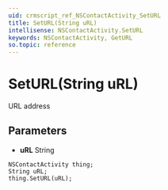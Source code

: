 ```yaml
---
uid: crmscript_ref_NSContactActivity_SetURL
title: SetURL(String uRL)
intellisense: NSContactActivity.SetURL
keywords: NSContactActivity, GetURL
so.topic: reference
---
```


# SetURL(String uRL)

URL address

## Parameters

* **uRL** String

```crmscript
NSContactActivity thing;
String uRL;
thing.SetURL(uRL);
```

